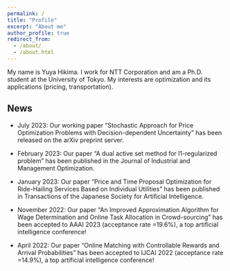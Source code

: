 ```yaml
---
permalink: /
title: "Profile"
excerpt: "About me"
author_profile: true
redirect_from: 
  - /about/
  - /about.html
---
```


My name is Yuya Hikima. I work for NTT Corporation and am a Ph.D. student at the University of Tokyo.
My interests are optimization and its applications (pricing, transportation).

## News
- July 2023: Our working paper “Stochastic Approach for Price Optimization Problems with Decision-dependent Uncertainty” has been released on the arXiv preprint server.

- February 2023: Our paper “A dual active set method for l1-regularized problem” has been published in the Journal of Industrial and Management Optimization.

- January 2023: Our paper “Price and Time Proposal Optimization for Ride-Hailing Services Based on Individual Utilities” has been published in Transactions of the Japanese Society for Artificial Intelligence.

- November 2022: Our paper “An Improved Approximation Algorithm for Wage Determination and Online Task Allocation in Crowd-sourcing” has been accepted to AAAI 2023 (acceptance rate =19.6%), a top artificial intelligence conference! 

- April 2022: Our paper “Online Matching with Controllable Rewards and Arrival Probabilities” has been accepted to IJCAI 2022 (acceptance rate =14.9%), a top artificial intelligence conference!
